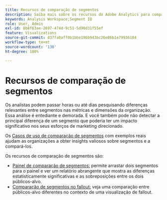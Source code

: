```yaml
---
title: Recursos de comparação de segmentos
description: Saiba mais sobre os recursos do Adobe Analytics para comparar segmentos.
keywords: Analysis Workspace;Segment IQ
role: User, Admin
exl-id: 8b8f63ae-2697-474d-9c51-5d90d31f55ef
feature: Visualizations
source-git-commit: d37fa0aff0b1bbe196b943bc26e86b1e79936184
workflow-type: tm+mt
source-wordcount: '138'
ht-degree: 100%

---
```


# Recursos de comparação de segmentos

Os analistas podem passar horas ou até dias pesquisando diferenças relevantes entre segmentos nas métricas e dimensões da organização. Essa análise é entediante e demorada. E você também pode não detectar a principal diferença de um segmento que poderia ter um impacto significativo nos seus esforços de marketing direcionado.

Os [Casos de uso de comparação de segmentos](c-panels/c-segment-comparison/segment-compare-use-cases.md) com exemplos reais ajudam as organizações a obter insights valiosos sobre segmentos e a compará-los.

Os recursos de comparação de segmentos são:

* [Painel de comparação de segmentos:](c-panels/c-segment-comparison/segment-comparison.md) permite arrastar dois segmentos para o painel e ver um relatório abrangente que mostra as diferenças estatisticamente significativas e as sobreposições entre os dois públicos-alvo.
* [Comparação de segmentos no fallout:](visualizations/fallout/compare-segments-fallout.md) veja uma comparação entre públicos-alvo diferentes no contexto de uma visualização de fallout.
